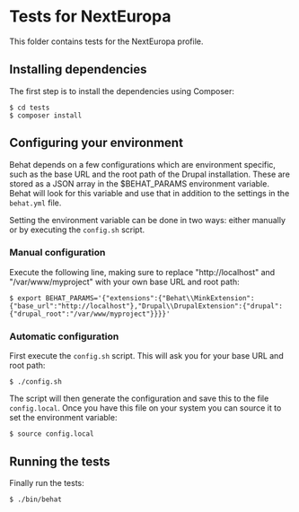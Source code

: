 Tests for NextEuropa
====================

This folder contains tests for the NextEuropa profile.

## Installing dependencies

The first step is to install the dependencies using Composer:
```
$ cd tests
$ composer install
```

## Configuring your environment

Behat depends on a few configurations which are environment specific, such as
the base URL and the root path of the Drupal installation. These are stored as a
JSON array in the $BEHAT_PARAMS environment variable. Behat will look for this
variable and use that in addition to the settings in the `behat.yml` file.

Setting the environment variable can be done in two ways: either manually or by
executing the `config.sh` script.

### Manual configuration

Execute the following line, making sure to replace "http://localhost" and
"/var/www/myproject" with your own base URL and root path:
```
$ export BEHAT_PARAMS='{"extensions":{"Behat\\MinkExtension":{"base_url":"http://localhost"},"Drupal\\DrupalExtension":{"drupal":{"drupal_root":"/var/www/myproject"}}}}'
```

### Automatic configuration

First execute the `config.sh` script. This will ask you for your base URL and
root path:
```
$ ./config.sh
```

The script will then generate the configuration and save this to the file
`config.local`. Once you have this file on your system you can source it to set
the environment variable:
```
$ source config.local
```

## Running the tests

Finally run the tests:
```
$ ./bin/behat
```
